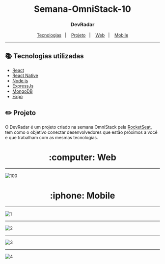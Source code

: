 <h1 align="center"> Semana-OmniStack-10</h1>
<h3 align="center">DevRadar</h3>
<p align="center">
  <a href="#books-tecnologias-utilizadas">Tecnologias</a>&nbsp;&nbsp;&nbsp;|&nbsp;&nbsp;&nbsp;
  <a href="#pencil2-projeto">Projeto</a>&nbsp;&nbsp;&nbsp;|&nbsp;&nbsp;&nbsp;
  <a href="#computer-web">Web</a>&nbsp;&nbsp;&nbsp;|&nbsp;&nbsp;&nbsp;
  <a href="#iphone-mobile">Mobile</a>
</p>

---

## :books: Tecnologias utilizadas 
- [React](https://reactjs.org)
- [React Native](https://facebook.github.io/react-native/)
- [Node.js](https://nodejs.org/en/)
- [ExpressJs](https://expressjs.com/pt-br/)
- [MongoDB](https://www.mongodb.com/)
- [Expo](https://expo.io/)

## :pencil2: Projeto
O DevRadar é um projeto criado na semana OmniStack pela [RocketSeat](https://rocketseat.com.br/), tem como o objetivo conectar desenvolvedores que estão próximos a você e que trabalham com as mesmas tecnologias.

<h1 align="center">:computer: Web</h1>

---

![100](https://user-images.githubusercontent.com/49492784/74499102-7530ab80-4ec1-11ea-9d85-d4fc915bc995.png)


<h1 align="center">:iphone: Mobile</h1>

---

![1](https://user-images.githubusercontent.com/49492784/74499374-3d763380-4ec2-11ea-9779-3b52153e8fbe.png)

---

![2](https://user-images.githubusercontent.com/49492784/74499149-94c7d400-4ec1-11ea-9bd9-2edfd6bbf195.png)

---

![3](https://user-images.githubusercontent.com/49492784/74499200-be80fb00-4ec1-11ea-84bf-0f1dc3fb014c.png)

---

![4](https://user-images.githubusercontent.com/49492784/74499204-c2ad1880-4ec1-11ea-849d-fe22e65b9684.png)
